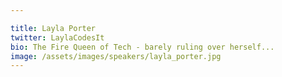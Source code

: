 ```yaml
---

title: Layla Porter
twitter: LaylaCodesIt
bio: The Fire Queen of Tech - barely ruling over herself...
image: /assets/images/speakers/layla_porter.jpg
---
```

